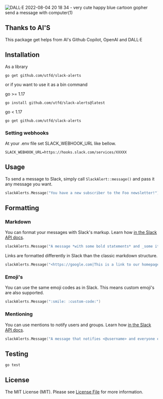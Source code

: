 ![DALL·E 2022-08-04 20 18 34 - very cute happy blue cartoon gopher send a message with computer(1)](https://user-images.githubusercontent.com/109267960/182912478-cc4e4910-5524-4067-993d-1696db25358c.png)

## Thanks to AI'S
This package get helps from AI's Github Copilot, OpenAI and DALL·E

## Installation

As a library

```shell
go get github.com/utfd/slack-alerts
```

or if you want to use it as a bin command

go >= 1.17
```shell
go install github.com/utfd/slack-alerts@latest
```

go < 1.17
```shell
go get github.com/utfd/slack-alerts
```
### Setting webhooks
At your .env file set SLACK_WEBHOOK_URL like bellow.
```.env
SLACK_WEBHOOK_URL=https://hooks.slack.com/services/XXXXX
```

## Usage

To send a message to Slack, simply call `SlackAlert::message()` and pass it any message you want.

```go
slackAlerts.Message("You have a new subscriber to the Foo newsletter!")
```


## Formatting

### Markdown
You can format your messages with Slack's markup. Learn how [in the Slack API docs](https://slack.com/help/articles/202288908-Format-your-messages).

```go
slackAlerts.Message("A message *with some bold statements* and _some italicized text_.")
```

Links are formatted differently in Slack than the classic markdown structure.

```go
slackAlerts.Message("<https://google.com|This is a link to our homepage>")
```

### Emoji's

You can use the same emoji codes as in Slack. This means custom emoji's are also supported.
```go
slackAlerts.Message(":smile: :custom-code:")
```

### Mentioning

You can use mentions to notify users and groups. Learn how [in the Slack API docs](https://api.slack.com/reference/surfaces/formatting#mentioning-users).
```go
slackAlerts.Message("A message that notifies <@username> and everyone else who is <!here>")
```

## Testing

```bash
go test
```

## License

The MIT License (MIT). Please see [License File](LICENSE.md) for more information.
